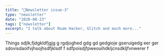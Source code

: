 ```yaml
---
title: "📧Newsletter issue-3"
type: "newsletter"
date: "2020-08-23"
tags: ["newsletter"]
excerpt: "I talk about Roam Hacker, Glitch and much more..."
---
```


Things
sdjlk;fjdgkldfjgjg
g
rgdjoghed
gdg
gd
gedgioje
gseruigedg
eer
ger
sdovisdaoifvjhsojhsdfjklsdf
f
sdfpoisdjfpweouihdkljcnsdkljfvnwerer
f
